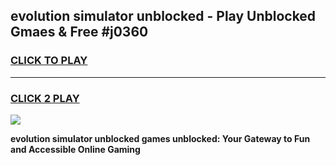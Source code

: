 
## evolution simulator unblocked - Play Unblocked Gmaes & Free #j0360
<h3>
<a href="https://news.freeplayer.one?title=evolution_simulator_unblocked&ref=26F">CLICK TO PLAY</a></h3>
<hr>

<h3>
<a href="https://news.freeplayer.one?title=evolution_simulator_unblocked&ref=26F">CLICK 2 PLAY</a>
  
</h3>

<a href="https://news.freeplayer.one?title=evolution_simulator_unblocked&ref=26F/"><img src="https://clearcache.store/games.png"></a>


**evolution simulator unblocked games unblocked: Your Gateway to Fun and Accessible Online Gaming**
